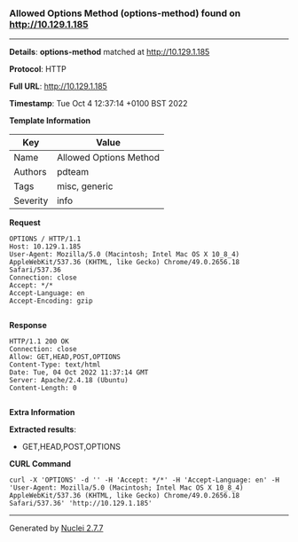 ### Allowed Options Method (options-method) found on http://10.129.1.185
---
**Details**: **options-method**  matched at http://10.129.1.185

**Protocol**: HTTP

**Full URL**: http://10.129.1.185

**Timestamp**: Tue Oct 4 12:37:14 +0100 BST 2022

**Template Information**

| Key | Value |
|---|---|
| Name | Allowed Options Method |
| Authors | pdteam |
| Tags | misc, generic |
| Severity | info |

**Request**
```http
OPTIONS / HTTP/1.1
Host: 10.129.1.185
User-Agent: Mozilla/5.0 (Macintosh; Intel Mac OS X 10_8_4) AppleWebKit/537.36 (KHTML, like Gecko) Chrome/49.0.2656.18 Safari/537.36
Connection: close
Accept: */*
Accept-Language: en
Accept-Encoding: gzip


```

**Response**
```http
HTTP/1.1 200 OK
Connection: close
Allow: GET,HEAD,POST,OPTIONS
Content-Type: text/html
Date: Tue, 04 Oct 2022 11:37:14 GMT
Server: Apache/2.4.18 (Ubuntu)
Content-Length: 0


```

**Extra Information**

**Extracted results**:

- GET,HEAD,POST,OPTIONS



**CURL Command**
```
curl -X 'OPTIONS' -d '' -H 'Accept: */*' -H 'Accept-Language: en' -H 'User-Agent: Mozilla/5.0 (Macintosh; Intel Mac OS X 10_8_4) AppleWebKit/537.36 (KHTML, like Gecko) Chrome/49.0.2656.18 Safari/537.36' 'http://10.129.1.185'
```
---
Generated by [Nuclei 2.7.7](https://github.com/projectdiscovery/nuclei)